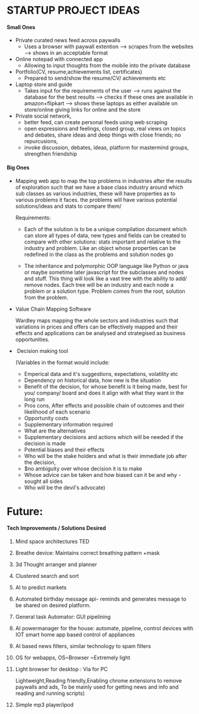 # STARTUP PROJECT IDEAS

#### Small Ones

- Private curated news feed across paywalls
    - Uses a browser with paywall extention –> scrapes from the websites  –> shows in an acceptable format
- Online notepad with connected app
    - Allowing to input thoughts from the mobile into the private database
- Portfolio(CV, resume,achievements list, certificates)
    - Prepared to send/show the resume/CV/ achievements etc
- Laptop store and guide
    - Takes input for the requirements of the user –> runs against the database for the best results –> checks if these ones are available in amazon+flipkart –> shows these laptops as either available on store/online giving links for online and the store
- Private social network,
    - better feed, can create personal feeds using web scraping
    - open expressions and feelings, closed group, real views on topics and debates, share ideas and deep things with close friends; no repurcusions,
    -  invoke discussion, debates, ideas, platform for mastermind groups, strengthen friendship

#### Big Ones

- Mapping web app to map the top problems in industries after the results of exploration such that we have a base class industry around which sub classes as various industries, these will have properties as to various problems it faces. the problems will have various potential solutions/ideas and stats to compare them/ 

    Requirements:

    - Each of the solution is to be a unique compilation document which can store all types of data, new types and fields can be created to compare with other solutions: stats important and relative to the industry and problem. Like an object whose properties can be redefined in the class as the problems and solution nodes go

    - The inheritance and polymorphic OOP language like Python or java or maybe sometime later javascript for the subclasses and nodes and stuff. This thing will look like a vast tree with the ability to add/ remove nodes. Each tree will be an industry and each node a problem or a solution type. Problem comes from the root, solution from the problem.

        

- Value Chain Mapping Software

    Wardley maps mapping the whole sectors and industries such that variations in prices and offers can be effectively mapped and their effects and applications can be analysed and strategised as business opportunities.

- ​	Decision making tool

    (Variables in the format would include: 

    - Emperical data and it's suggestions, expectations, volatility etc
    - Dependency on historical data, how new is the situation
    - Benefit of the decision, for whose benefit is it being made, best for you/ company/ board and does it align with what they want in the long run
    - Pros cons, After effects and possible chain of outcomes and their likelihood of each scenario
    - Opportunity costs
    - Supplementary information required
    - What are the alternatives
    - Supplementary decisions and actions which will be needed if the decision is made
    - Potential biases and their effects
    - Who will be the stake holders and what is their immediate job after the decision,
    - $no ambiguity over whose decision it is to make
    - Whose advice can be taken and how biased can it be and why - sought all sides
    - Who will be the devil's advocate)





# Future:

#### ﻿Tech Improvements / Solutions Desired

1. Mind space architectures TED 

2. Breathe device: Maintains correct breathing pattern +mask

3. 3d Thought arranger and planner

4. Clustered search and sort

5. AI to predict markets

6. Automated birthday message api- reminds and generates message to be shared on desired platform.

7. General task Automator: GUI pipelining

8. AI powermanager for the house: automate, pipeline, control devices with IOT smart home app based control of appliances

9. AI based news filters, similar technology to spam filters

10. OS for webapps, OS~Browser ~Extremely light

11. Light browser for desktop : Via for PC

    Lightweight,Reading friendly,Enabling chrome extensions to remove paywalls and ads, To be mainly used for getting news and info and reading and running scripts)

12. Simple mp3 player/ipod







